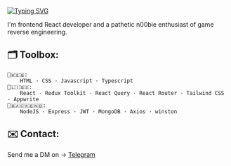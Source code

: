 [![Typing SVG](https://readme-typing-svg.demolab.com?font=Inter&weight=500&size=18&pause=3000&color=F7F7F7&vCenter=true&random=false&width=335&height=15&lines=Hey+there%2C+it's+em1+👋)](https://git.io/typing-svg)   

I'm frontend React developer and a pathetic n00bie enthusiast of game reverse engineering.

## 🗂 Toolbox:
    🔖🇼​​​​​🇪​​​​​🇧​​​​​: 
		HTML · CSS · Javascript · Typescript
    🔖🇱​​​​​🇮​​​​​🇧​​​​​🇸​​​​​: 
		React · Redux Toolkit · React Query · React Router · Tailwind CSS · Appwrite
    🔖🇧​​​​​🇦​​​​​🇨​​​​​🇰​​​​​🇪​​​​​🇳​​​​​🇩​​​​​​​​​​​​​​​: 
		NodeJS · Express · JWT · MongoDB · Axios · winston

## ✉️ Contact:
Send me a DM on → [Telegram](https://t.me/em1png)
<!--
### Hi there 👋

**em1png/em1png** is a ✨ _special_ ✨ repository because its `README.md` (this file) appears on your GitHub profile.

Here are some ideas to get you started:

- 🔭 I’m currently working on ...
- 🌱 I’m currently learning ...
- 👯 I’m looking to collaborate on ...
- 🤔 I’m looking for help with ...
- 💬 Ask me about ...
- 📫 How to reach me: ...
- 😄 Pronouns: ...
- ⚡ Fun fact: ...
-->
